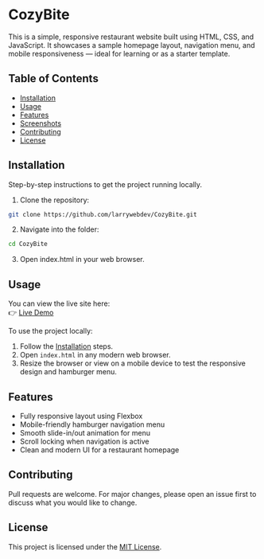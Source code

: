 # CozyBite

This is a simple, responsive restaurant website built using HTML, CSS, and JavaScript. It showcases a sample homepage layout, navigation menu, and mobile responsiveness — ideal for learning or as a starter template.

## Table of Contents

- [Installation](#installation)
- [Usage](#usage)
- [Features](#features)
- [Screenshots](#screenshots)
- [Contributing](#contributing)
- [License](#license)

## Installation

Step-by-step instructions to get the project running locally.

1. Clone the repository:

```bash
git clone https://github.com/larrywebdev/CozyBite.git
```

2. Navigate into the folder:

```bash
cd CozyBite
```

3. Open index.html in your web browser.

## Usage

You can view the live site here:  
👉 [Live Demo](https://cozy-bite.vercel.app/)

To use the project locally:

1. Follow the [Installation](#installation) steps.
2. Open `index.html` in any modern web browser.
3. Resize the browser or view on a mobile device to test the responsive design and hamburger menu.

## Features

- Fully responsive layout using Flexbox
- Mobile-friendly hamburger navigation menu
- Smooth slide-in/out animation for menu
- Scroll locking when navigation is active
- Clean and modern UI for a restaurant homepage

## Contributing

Pull requests are welcome. For major changes, please open an issue first to discuss what you would like to change.

## License

This project is licensed under the [MIT License](LICENSE).
